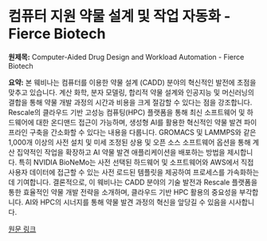 # 컴퓨터 지원 약물 설계 및 작업 자동화 - Fierce Biotech

**원제목:** Computer-Aided Drug Design and Workload Automation - Fierce Biotech

**요약:** 본 웨비나는 컴퓨터를 이용한 약물 설계 (CADD) 분야의 혁신적인 발전에 초점을 맞추고 있습니다.  계산 화학, 분자 모델링, 합리적 약물 설계와 인공지능 및 머신러닝의 결합을 통해 약물 개발 과정의 시간과 비용을 크게 절감할 수 있다는 점을 강조합니다.  Rescale의 클라우드 기반 고성능 컴퓨팅(HPC) 플랫폼을 통해 최신 소프트웨어 및 하드웨어에 대한 온디맨드 접근이 가능하며, 생성형 AI를 활용한 혁신적인 약물 발견 파이프라인 구축을 간소화할 수 있다는 내용을 다룹니다.  GROMACS 및 LAMMPS와 같은 1,000개 이상의 사전 설치 및 미세 조정된 상용 및 오픈 소스 소프트웨어 옵션을 통해 계산 집약적인 작업을 확장하고 AI 약물 발견 애플리케이션을 배포하는 방법을 제시합니다.  특히 NVIDIA BioNeMo는 사전 선택된 하드웨어 및 소프트웨어와 AWS에서 직접 사용자 데이터에 접근할 수 있는 사전 로드된 템플릿을 제공하여 프로세스를 가속화하는 데 기여합니다.  결론적으로, 이 웨비나는 CADD 분야의 기술 발전과 Rescale 플랫폼을 통한 효율적인 약물 개발 전략을 소개하며, 클라우드 기반 HPC 활용의 중요성을 부각합니다.  AI와 HPC의 시너지를 통해 약물 발견 과정의 혁신을 앞당길 수 있음을 시사합니다.

[원문 링크](https://www.fiercebiotech.com/premium/webinar/1371840)
